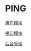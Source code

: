 # PING

[用户模块](./ping-infra-spring-boot-starter/README.md)

[接口模块](./ping-rest-spring-boot-starter/README.md)

[后台管理](./ping-admin-app/README.md)

